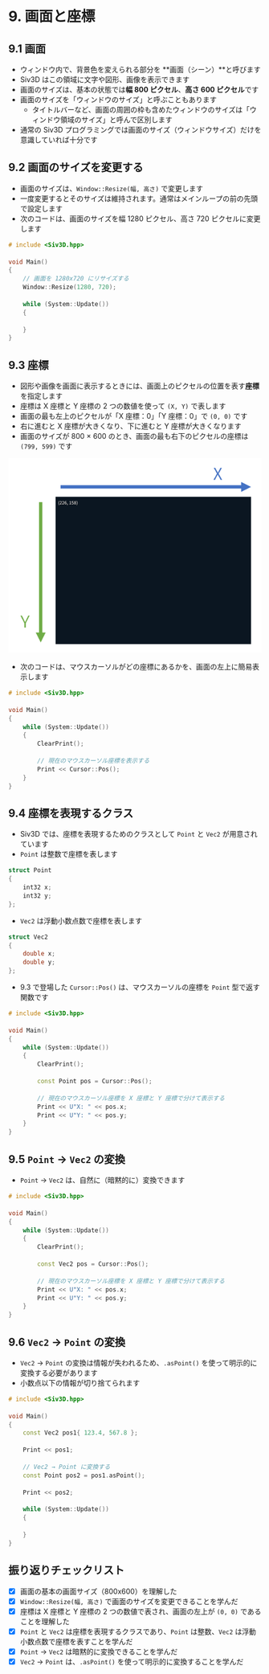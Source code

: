 # 9. 画面と座標

## 9.1 画面
- ウィンドウ内で、背景色を変えられる部分を **画面（シーン）**と呼びます
- Siv3D はこの領域に文字や図形、画像を表示できます
- 画面のサイズは、基本の状態では**幅 800 ピクセル**、**高さ 600 ピクセル**です
- 画面のサイズを「ウィンドウのサイズ」と呼ぶこともあります
	- タイトルバーなど、画面の周囲の枠も含めたウィンドウのサイズは「ウィンドウ領域のサイズ」と呼んで区別します
- 通常の Siv3D プログラミングでは画面のサイズ（ウィンドウサイズ）だけを意識していれば十分です


## 9.2 画面のサイズを変更する
- 画面のサイズは、`Window::Resize(幅, 高さ)` で変更します
- 一度変更するとそのサイズは維持されます。通常はメインループの前の先頭で設定します
- 次のコードは、画面のサイズを幅 1280 ピクセル、高さ 720 ピクセルに変更します

```cpp title="画面のサイズを変更する" hl_lines="5-6"
# include <Siv3D.hpp>

void Main()
{
	// 画面を 1280x720 にリサイズする
	Window::Resize(1280, 720);

	while (System::Update())
	{

	}
}
```


## 9.3 座標
- 図形や画像を画面に表示するときには、画面上のピクセルの位置を表す**座標**を指定します
- 座標は X 座標と Y 座標の 2 つの数値を使って `(X, Y)` で表します
- 画面の最も左上のピクセルが「X 座標：0」「Y 座標：0」で `(0, 0)` です
- 右に進むと X 座標が大きくなり、下に進むと Y 座標が大きくなります
- 画面のサイズが 800 × 600 のとき、画面の最も右下のピクセルの座標は `(799, 599)` です

![](https://raw.githubusercontent.com/Siv3D/siv3d.site.resource/main/v7/tutorial/circle-rect/1.png)

- 次のコードは、マウスカーソルがどの座標にあるかを、画面の左上に簡易表示します

```cpp title="マウスカーソルの座標を簡易表示する"
# include <Siv3D.hpp>

void Main()
{
	while (System::Update())
	{
		ClearPrint();

		// 現在のマウスカーソル座標を表示する
		Print << Cursor::Pos();
	}
}
```


## 9.4 座標を表現するクラス
- Siv3D では、座標を表現するためのクラスとして `Point` と `Vec2` が用意されています
- `Point` は整数で座標を表します

```cpp
struct Point
{
	int32 x;
	int32 y;
};
```

- `Vec2` は浮動小数点数で座標を表します

```cpp
struct Vec2
{
	double x;
	double y;
};
```

- 9.3 で登場した `Cursor::Pos()` は、マウスカーソルの座標を `Point` 型で返す関数です

```cpp title="マウスカーソルの座標を簡易表示する" hl_lines="9 12-13"
# include <Siv3D.hpp>

void Main()
{
	while (System::Update())
	{
		ClearPrint();

		const Point pos = Cursor::Pos();

		// 現在のマウスカーソル座標を X 座標と Y 座標で分けて表示する
		Print << U"X: " << pos.x;
		Print << U"Y: " << pos.y;
	}
}
```


## 9.5 `Point` → `Vec2` の変換
- `Point` → `Vec2` は、自然に（暗黙的に）変換できます

```cpp hl_lines="9"
# include <Siv3D.hpp>

void Main()
{
	while (System::Update())
	{
		ClearPrint();

		const Vec2 pos = Cursor::Pos();

		// 現在のマウスカーソル座標を X 座標と Y 座標で分けて表示する
		Print << U"X: " << pos.x;
		Print << U"Y: " << pos.y;
	}
}
```


## 9.6 `Vec2` → `Point` の変換
- `Vec2` → `Point` の変換は情報が失われるため、`.asPoint()` を使って明示的に変換する必要があります
- 小数点以下の情報が切り捨てられます

```cpp hl_lines="9-10"
# include <Siv3D.hpp>

void Main()
{
	const Vec2 pos1{ 123.4, 567.8 };

	Print << pos1;

	// Vec2 → Point に変換する
	const Point pos2 = pos1.asPoint();

	Print << pos2;

	while (System::Update())
	{

	}
}
```


## 振り返りチェックリスト
- [x] 画面の基本の画面サイズ（800x600）を理解した
- [x] `Window::Resize(幅, 高さ)` で画面のサイズを変更できることを学んだ
- [x] 座標は X 座標と Y 座標の 2 つの数値で表され、画面の左上が `(0, 0)` であることを理解した
- [x] `Point` と `Vec2` は座標を表現するクラスであり、`Point` は整数、`Vec2` は浮動小数点数で座標を表すことを学んだ
- [x] `Point` → `Vec2` は暗黙的に変換できることを学んだ
- [x] `Vec2` → `Point` は、`.asPoint()` を使って明示的に変換することを学んだ
